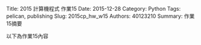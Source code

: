 Title: 2015 計算機程式 作業15
Date: 2015-12-28
Category: Python
Tags: pelican, publishing
Slug: 2015cp_hw_w15
Authors: 40123210
Summary: 作業15摘要

以下為作業15內容

<!-- 導入 brython.js -->

<script type="text/javascript" src="js/Brython3.2.3-20151122-082712/brython.js"></script>

<!-- 啟動 brython() -->

<script>
window.onload=function(){
brython(1);
}
</script>

<!-- 以下利用 Brython 程式執行繪圖 -->

<canvas id="plotarea" width="500" height="500"></canvas>

<script type="text/python3">
# 導入 doc
from browser import document as doc
from browser import console
import math

# 準備繪圖畫布
canvas = doc["plotarea"]
ctx = canvas.getContext("2d")

#寫字
ctx.font="30px Arial";
ctx.fillText("★Merry Christmas",100,100); 
ctx.fillText("&Happy New Year",250,150); 

# 進行座標轉換, x 軸不變, y 軸反向且移動 500 光點
ctx.setTransform(1, 0, 0, -1, 0, 500)

# 大禮物(方形)
ctx.beginPath()
ctx.lineWidth = 5
ctx.moveTo(94, 30)
ctx.lineTo(86, 180)
ctx.lineTo(293, 180)
ctx.lineTo(279, 30)
ctx.lineTo(94, 30)
# 大禮物(緞帶)
ctx.lineTo(91, 92)
ctx.lineTo(285, 86)
ctx.lineTo(286, 105)
ctx.lineTo(90, 117)
ctx.lineTo(86, 180)
ctx.lineTo(174, 180)
ctx.lineTo(179, 30)
ctx.lineTo(199, 30)
ctx.lineTo(199, 180)
# 大禮物(蝴蝶結)
ctx.lineTo(186, 180)
ctx.lineTo(237, 206)
ctx.lineTo(228, 256)
ctx.lineTo(190, 230)
ctx.lineTo(186, 180)
ctx.lineTo(178, 241)
ctx.lineTo(144, 279)
ctx.lineTo(138, 223)
ctx.lineTo(186, 180)
ctx.strokeStyle = "rgb(255, 0, 0)"
ctx.stroke()

# 小禮物(方形)
ctx.beginPath()
ctx.lineWidth = 3
ctx.moveTo(316, 30)
ctx.lineTo(312, 105)
ctx.lineTo(416, 105)
ctx.lineTo(409, 30)
ctx.lineTo(316, 30)
# 小禮物(緞帶)
ctx.lineTo(315, 61)
ctx.lineTo(412, 58)
ctx.lineTo(413, 76)
ctx.lineTo(314, 73)
ctx.lineTo(312, 105)
ctx.lineTo(356, 105)
ctx.lineTo(353, 30)
ctx.lineTo(365, 30)
ctx.lineTo(369, 105)
# 小禮物(蝴蝶結)
ctx.lineTo(362, 105)
ctx.lineTo(388, 115)
ctx.lineTo(390, 143)
ctx.lineTo(368, 127)
ctx.lineTo(362, 105)
ctx.lineTo(355, 131)
ctx.lineTo(328, 140)
ctx.lineTo(332, 119)
ctx.lineTo(362, 105)
ctx.strokeStyle = "rgb(0, 255, 0)"
ctx.stroke()

</script>


